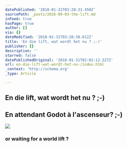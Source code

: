 ```yaml
---
datePublished: '2018-01-31T03:28:31.450Z'
sourcePath: _posts/2016-09-03-the-lift.md
inFeed: true
hasPage: true
author: []
via: {}
dateModified: '2018-01-31T03:28:30.612Z'
title: 'En die lift, wat wordt het nu ? ;-)'
publisher: {}
description: ''
starred: false
datePublishedOriginal: '2018-01-31T02:02:12.327Z'
url: en-die-lift-wat-wordt-het-nu-/index.html
_context: 'http://schema.org'
_type: Article

---
```

## En die lift, wat wordt het nu ? ;-)

## En attendant Godot à l'ascenseur? ;-)
![](https://the-grid-user-content.s3-us-west-2.amazonaws.com/fa438107-d4f9-4035-828d-e50675fef047.jpg)

### or waiting for a world lift ?